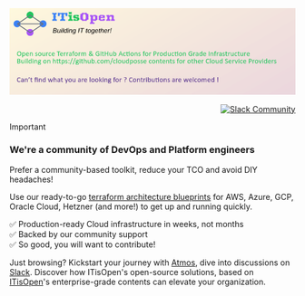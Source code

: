 [![Banner](https://github.com/itisopen/.github/blob/itisopen/profile/banner/image.png?raw=true)](https://itisopen.net/homepage)
<p align="right">
  <a href="https://itisopen.net/slack" title="Slack Community"><img src="https://slack.itisopen.net/for-the-badge.svg" alt="Slack Community"></a>
  <!-- <a href="https://itisopen.net/office-hours/" title="Office Hours"><img src="https://img.shields.io/badge/Office_Hours-2891E8.svg?style=for-the-badge" alt="Office Hours"></a>
  <a href="https://itisopen.net/quiz/" title="Request Quote"><img src="https://img.shields.io/badge/Request_Quote-success.svg?style=for-the-badge" alt="Request Quote"></a> -->
</p>

> [!IMPORTANT]
> ### We're a community of DevOps and Platform engineers
>
> Prefer a community-based toolkit, reduce your TCO and avoid DIY headaches!
>
> Use our ready-to-go [terraform architecture blueprints](https://github.com/itisopen-terraform-projects/) for AWS, Azure, GCP, Oracle Cloud, Hetzner (and more!) to get up and running quickly.
>
> ✅ Production-ready Cloud infrastructure in weeks, not months<br/>
> ✅ Backed by our community support<br/>
> ✅ So good, you will want to contribute!<br/>
>
> Just browsing? Kickstart your journey with [Atmos](https://atmos.tools), dive into discussions on [Slack](https://itisopen.net/slack). Discover how ITisOpen's open-source solutions, based on [ITisOpen](https://github.com/itisopen)'s enterprise-grade contents can elevate your organization.
>
<!--
> <details>
>   <summary><strong>💡 Learn More about ITisOpen</strong></summary>
>
> ### Our Approach
>
> *After you work with ITisOpen, your team will know what they're doing.*
>
> You will have a plan in place to handle deploying every new service your company builds. You will have peace of mind knowing that everything is defined with infrastructure as code and confident in your ability to deliver. Your team will have learned to fish and become autonomous. And guess what? We are here to pull you out if you ever get stuck in the mud.
>
> [![Request Quote](https://img.shields.io/badge/Request_Quote-success.svg?style=for-the-badge)](https://itisopen.net/quiz/)
> * [Case Studies](https://itisopen.net/case-studies/)
> * [Foundational Infrastructure](https://itisopen.net/reference-architecture/foundational-infrastructure/)
> * [Foundational Platform](https://itisopen.net/reference-architecture/foundational-platform/)
> * [Foundational Release Engineering](https://itisopen.net/reference-architecture/foundational-release-engineering/)
> * [Foundational SRE](https://itisopen.net/reference-architecture/foundational-sre/)
> * [Foundational Security & Compliance](https://itisopen.net/reference-architecture/foundational-security-and-compliance/)
>
> ### How it Works
> *Use the industry's most robust AWS reference architecture for terraform to solve your most challenging problems of compliance and observability.*
>
> Our plan ensures you have a platform built for scale and we'll guide you along the way so you can make informed decisions. After you graduate from our accelerator, we offer long-term support to help you grow.
>
> [![Request Quote](https://img.shields.io/badge/Request_Quote-success.svg?style=for-the-badge)](https://itisopen.net/quiz/)
>
> * [Reference Architecture](https://itisopen.net/reference-architecture/)
> * [Our Toolchain](https://itisopen.net/toolchain/)
> * [Getting Started](https://itisopen.net/get-started/)
> * [FAQs](https://itisopen.net/faq/)
>
> ### What We Do
>
> *Your team can operate like a pro today.*
>
> Ensure that your team succeeds by using our proven process and turnkey blueprints. Plus, we stick around until you succeed.
>
> [![Request Quote](https://img.shields.io/badge/Request_Quote-success.svg?style=for-the-badge)](https://itisopen.net/quiz/)
>
> * [What is a DevOps Accelerator](https://itisopen.net/devops-accelerator/)
> * [The Big Picture](https://itisopen.net/big-picture/)
> </details>


[![README Footer][readme_footer_img]][readme_footer_link]
[![Beacon][beacon]][website]

  [logo]: https://itisopen.net/logo-300x69.svg
  [docs]: https://cpco.io/docs?utm_source=github&utm_medium=readme&utm_campaign=itisopen/.github&utm_content=docs
  [website]: https://itisopen.net?utm_source=github&utm_medium=readme&utm_campaign=itisopen/.github&utm_content=website
  [github]: https://cpco.io/github?utm_source=github&utm_medium=readme&utm_campaign=itisopen/.github&utm_content=github
  [jobs]: https://cpco.io/jobs?utm_source=github&utm_medium=readme&utm_campaign=itisopen/.github&utm_content=jobs
  [hire]: https://cpco.io/hire?utm_source=github&utm_medium=readme&utm_campaign=itisopen/.github&utm_content=hire
  [slack]: https://itisopen.net/slack?utm_source=github&utm_medium=readme&utm_campaign=itisopen/.github&utm_content=slack
  [linkedin]: https://cpco.io/linkedin?utm_source=github&utm_medium=readme&utm_campaign=itisopen/.github&utm_content=linkedin
  [twitter]: https://cpco.io/twitter?utm_source=github&utm_medium=readme&utm_campaign=itisopen/.github&utm_content=twitter
  [testimonial]: https://cpco.io/leave-testimonial?utm_source=github&utm_medium=readme&utm_campaign=itisopen/.github&utm_content=testimonial
  [office_hours]: https://itisopen.net/office-hours?utm_source=github&utm_medium=readme&utm_campaign=itisopen/.github&utm_content=office_hours
  [newsletter]: https://itisopen.net/newsletter?utm_source=github&utm_medium=readme&utm_campaign=itisopen/.github&utm_content=newsletter
  [discourse]: https://ask.sweetops.com/?utm_source=github&utm_medium=readme&utm_campaign=itisopen/.github&utm_content=discourse
  [email]: https://cpco.io/email?utm_source=github&utm_medium=readme&utm_campaign=itisopen/.github&utm_content=email
  [commercial_support]: https://cpco.io/commercial-support?utm_source=github&utm_medium=readme&utm_campaign=itisopen/.github&utm_content=commercial_support
  [we_love_open_source]: https://cpco.io/we-love-open-source?utm_source=github&utm_medium=readme&utm_campaign=itisopen/.github&utm_content=we_love_open_source
  [terraform_modules]: https://cpco.io/terraform-modules?utm_source=github&utm_medium=readme&utm_campaign=itisopen/.github&utm_content=terraform_modules
  [readme_header_img]: https://itisopen.net/readme/header/img
  [readme_header_link]: https://itisopen.net/readme/header/link?utm_source=github&utm_medium=readme&utm_campaign=itisopen/.github&utm_content=readme_header_link
  [readme_footer_img]: https://itisopen.net/readme/footer/img
  [readme_footer_link]: https://itisopen.net/readme/footer/link?utm_source=github&utm_medium=readme&utm_campaign=itisopen/.github&utm_content=readme_footer_link
  [readme_commercial_support_img]: https://itisopen.net/readme/commercial-support/img
  [readme_commercial_support_link]: https://itisopen.net/readme/commercial-support/link?utm_source=github&utm_medium=readme&utm_campaign=itisopen/.github&utm_content=readme_commercial_support_link
  [beacon]: https://ga-beacon.itisopen.net/UA-76589703-4/itisopen/.github?pixel&cs=github&cm=readme&an=.github
 -->

